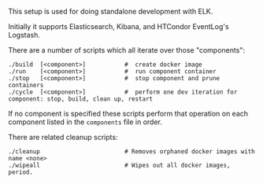 This setup is used for doing standalone development with ELK.

Initially it supports Elasticsearch, Kibana, and HTCondor EventLog's Logstash.

There are a number of scripts which all iterate over those "components":

```
./build  [<component>]           #  create docker image
./run    [<component>]           #  run component container
./stop   [<component>]           #  stop component and prune containers
./cycle  [<component>]           #  perform one dev iteration for component: stop, build, clean up, restart
```

If no component is specified these scripts perform that operation on
each component listed in the ```components``` file in order.

There are related cleanup scripts:

```
./cleanup                        # Removes orphaned docker images with name <none>
./wipeall                        # Wipes out all docker images,  period.
```
